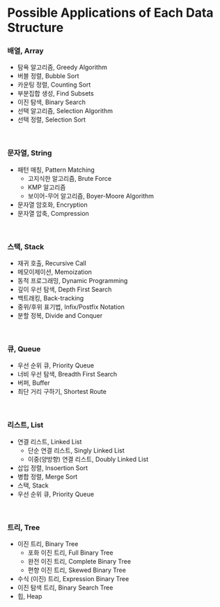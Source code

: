 # Possible Applications of Each Data Structure

### 배열, Array

- 탐욕 알고리즘, Greedy Algorithm
- 버블 정렬, Bubble Sort
- 카운팅 정렬, Counting Sort
- 부분집합 생성, Find Subsets
- 이진 탐색, Binary Search
- 선택 알고리즘, Selection Algorithm
- 선택 정렬, Selection Sort

<br>

### 문자열, String

- 패턴 매칭, Pattern Matching
  - 고지식한 알고리즘, Brute Force
  - KMP 알고리즘
  - 보이어-무어 알고리즘, Boyer-Moore Algorithm
- 문자열 암호화, Encryption
- 문자열 압축, Compression

<br>

### 스택, Stack

- 재귀 호출, Recursive Call
- 메모이제이션, Memoization
- 동적 프로그래밍, Dynamic Programming
- 깊이 우선 탐색, Depth First Search
- 백트래킹, Back-tracking
- 중위/후위 표기법, Infix/Postfix Notation
- 분할 정복, Divide and Conquer

<br>

### 큐, Queue

- 우선 순위 큐, Priority Queue
- 너비 우선 탐색, Breadth First Search
- 버퍼, Buffer
- 최단 거리 구하기, Shortest Route

<br>

### 리스트, List

- 연결 리스트, Linked List
  - 단순 연결 리스트, Singly Linked List
  - 이중(양방향) 연결 리스트, Doubly Linked List
- 삽입 정렬, Insoertion Sort
- 병합 정렬, Merge Sort
- 스택, Stack
- 우선 순위 큐, Priority Queue

<br>

### 트리, Tree

- 이진 트리, Binary Tree
  - 포화 이진 트리, Full Binary Tree
  - 완전 이진 트리, Complete Binary Tree
  - 편향 이진 트리, Skewed Binary Tree
- 수식 (이진) 트리, Expression Binary Tree
- 이진 탐색 트리, Binary Search Tree
- 힙, Heap

